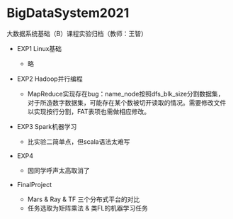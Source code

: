 # BigDataSystem2021
大数据系统基础（B）课程实验归档（教师：王智）

* EXP1 Linux基础
  * 略
* EXP2 Hadoop并行编程
  * MapReduce实现存在bug：name_node按照dfs_blk_size分割数据集，对于所造数字数据集，可能存在某个数被切开读取的情况。需要修改文件以实现按行分割，FAT表项也需做相应修改。
* EXP3 Spark机器学习
  * 比实验二简单点，但scala语法太难写
* EXP4 
  * 因同学呼声太高取消了

* FinalProject
  * Mars & Ray & TF 三个分布式平台的对比
  * 任务选取为矩阵乘法 & 类FL的机器学习任务
